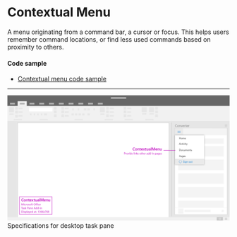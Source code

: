 # Contextual Menu

A menu originating from a command bar, a cursor or focus. This helps users remember command locations, or find less used commands based on proximity to others. 

#### Code sample
* [Contextual menu code sample](../templates/navigation/contextual-menu)

***


![Navigation - Specifications for desktop task pane](../images/contextualMenu_taskPaneCallouts.png)
Specifications for desktop task pane 




